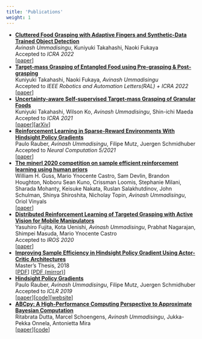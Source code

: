 ```yaml
---
title: 'Publications'
weight: 1
---
```

<ul class="frontpage-list">
<li> <a href="https://arxiv.org/abs/2203.05187"> <strong> Cluttered Food Grasping with Adaptive Fingers and Synthetic-Data Trained Object Detection
</strong></a><br/>
<i>Avinash Ummadisingu</i>, Kuniyuki Takahashi, Naoki Fukaya  <br>
Accepted to <i> ICRA 2022</i> <br>
[<a href="https://arxiv.org/abs/2203.05187">paper</a>]</li>


<li> <a href="https://arxiv.org/abs/2201.00933"> <strong> Target-mass Grasping of Entangled Food using Pre-grasping & Post-grasping</strong></a><br/>
Kuniyuki Takahashi, Naoki Fukaya, <i>Avinash Ummadisingu</i>  <br>
Accepted to <i> IEEE Robotics and Automation Letters(RAL) + ICRA 2022</i> <br>
[<a href="https://arxiv.org/abs/2201.00933">paper</a>]</li>


<li> <a href="https://ieeexplore.ieee.org/document/9561728"> <strong> Uncertainty-aware Self-supervised Target-mass Grasping of Granular Foods</strong></a><br/>
Kuniyuki Takahashi, Wilson Ko, <i>Avinash Ummadisingu</i>, Shin-ichi Maeda  <br>
Accepted to <i> ICRA 2021</i> <br>
[<a href="https://ieeexplore.ieee.org/document/9561728">paper</a>][<a href="https://arxiv.org/abs/2105.12946">arXiv</a>]</li>


<li> <a href="https://qmro.qmul.ac.uk/xmlui/bitstream/handle/123456789/72285/Rauber%20Reinforcement%20Learning%20in%202021%20Accepted.pdf?sequence=2&isAllowed=y"> <strong> Reinforcement Learning in Sparse-Reward Environments With Hindsight Policy Gradients </strong></a><br/>
Paulo Rauber, <i>Avinash Ummadisingu</i>, Filipe Mutz, Juergen Schmidhuber  <br>
Accepted to <i> Neural Computation 5/2021</i> <br>
[<a href="https://qmro.qmul.ac.uk/xmlui/bitstream/handle/123456789/72285/Rauber%20Reinforcement%20Learning%20in%202021%20Accepted.pdf?sequence=2&isAllowed=y">paper</a>]</li>

<li> <a href="https://arxiv.org/abs/2101.11071"> <strong> The minerl 2020 competition on sample efficient reinforcement learning using human priors </strong></a><br/>
 William H. Guss, Mario Ynocente Castro, Sam Devlin, Brandon Houghton, Noboru Sean Kuno, Crissman Loomis, Stephanie Milani, Sharada Mohanty, Keisuke Nakata, Ruslan Salakhutdinov, John Schulman, Shinya Shiroshita, Nicholay Topin, <i>Avinash Ummadisingu</i>, Oriol Vinyals<br>
[<a href="https://arxiv.org/abs/2101.11071">paper</a>]</li>


<li> <a href="https://arxiv.org/abs/2007.08082"> <strong> Distributed Reinforcement Learning of Targeted Grasping with Active Vision for Mobile Manipulators</strong></a><br/>
Yasuhiro Fujita, Kota Uenishi, <i>Avinash Ummadisingu</i>, Prabhat Nagarajan, Shimpei Masuda, Mario Ynocente Castro  <br>
Accepted to <i> IROS 2020</i> <br>
[<a href="https://arxiv.org/abs/2007.08082">paper</a>]</li>


<li> <a href="/docs/thesis.pdf"><strong>Improving Sample Efficiency in Hindsight Policy
Gradient Using Actor-Critic Architectures</strong></a> <br>
Master’s Thesis, 2018  <br>
[<a href="/docs/thesis.pdf">PDF</a>] [<a href="https://thesis.bul.sbu.usi.ch/theses/1630-1718Ummadisingu/pdf?1539232692">PDF (mirror)</a>]</li>

<li> <a href="https://arxiv.org/abs/1711.06006"> <strong> Hindsight Policy Gradients </strong>  </a> <br>
Paulo Rauber, <i>Avinash Ummadisingu</i>, Filipe Mutz, Juergen Schmidhuber  <br>
Accepted to <i> ICLR 2019 </i> <br>
[<a href="https://arxiv.org/abs/1711.06006">paper</a>][<a href="https://github.com/paulorauber/hpg">code</a>][<a href="http://paulorauber.com/hpg.html">website</a>]</li>

<li> <a href="https://arxiv.org/abs/1711.04694"> <strong> ABCpy: A High-Performance Computing Perspective to Approximate Bayesian Computation </strong>
</a> <br> Ritabrata Dutta, Marcel Schoengens, <i>Avinash Ummadisingu</i>, Jukka-Pekka Onnela, Antonietta Mira <br>
[<a href="https://arxiv.org/abs/1711.04694">paper</a>][<a href="https://github.com/eth-cscs/abcpy">code</a>]</li>
</ul>